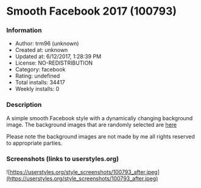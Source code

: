 # Smooth Facebook 2017 (100793)

### Information
- Author: trm96 (unknown)
- Created at: unknown
- Updated at: 6/12/2017, 1:28:39 PM
- License: NO-REDISTRIBUTION
- Category: facebook
- Rating: undefined
- Total installs: 34417
- Weekly installs: 0


### Description
A simple smooth Facebook style with a dynamically changing background image. The background images that are randomly selected are <a href="http://trm96.com/homepage/Images/bg/">here</a>

Please note the background images are not made by me all rights reserved to appropriate parties.


### Screenshots (links to userstyles.org)
![https://userstyles.org/style_screenshots/100793_after.jpeg](https://userstyles.org/style_screenshots/100793_after.jpeg)


